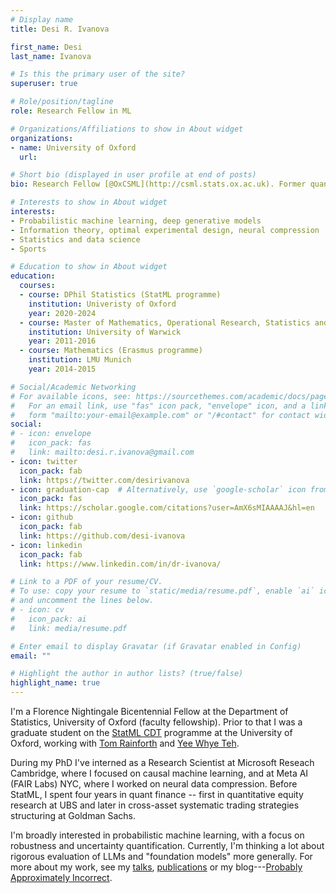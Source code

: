 ```yaml
---
# Display name
title: Desi R. Ivanova

first_name: Desi
last_name: Ivanova

# Is this the primary user of the site?
superuser: true

# Role/position/tagline
role: Research Fellow in ML

# Organizations/Affiliations to show in About widget
organizations:
- name: University of Oxford
  url:

# Short bio (displayed in user profile at end of posts)
bio: Research Fellow [@OxCSML](http://csml.stats.ox.ac.uk). Former quant, former former gymnast.

# Interests to show in About widget
interests:
- Probabilistic machine learning, deep generative models
- Information theory, optimal experimental design, neural compression
- Statistics and data science
- Sports

# Education to show in About widget
education:
  courses:
  - course: DPhil Statistics (StatML programme)
    institution: Univeristy of Oxford
    year: 2020-2024
  - course: Master of Mathematics, Operational Research, Statistics and Economics (MMORSE)
    institution: University of Warwick
    year: 2011-2016
  - course: Mathematics (Erasmus programme)
    institution: LMU Munich
    year: 2014-2015

# Social/Academic Networking
# For available icons, see: https://sourcethemes.com/academic/docs/page-builder/#icons
#   For an email link, use "fas" icon pack, "envelope" icon, and a link in the
#   form "mailto:your-email@example.com" or "/#contact" for contact widget.
social:
# - icon: envelope
#   icon_pack: fas
#   link: mailto:desi.r.ivanova@gmail.com
- icon: twitter
  icon_pack: fab
  link: https://twitter.com/desirivanova
- icon: graduation-cap  # Alternatively, use `google-scholar` icon from `ai` icon pack
  icon_pack: fas
  link: https://scholar.google.com/citations?user=AmX6sMIAAAAJ&hl=en
- icon: github
  icon_pack: fab
  link: https://github.com/desi-ivanova
- icon: linkedin
  icon_pack: fab
  link: https://www.linkedin.com/in/dr-ivanova/

# Link to a PDF of your resume/CV.
# To use: copy your resume to `static/media/resume.pdf`, enable `ai` icons in `params.toml`,
# and uncomment the lines below.
# - icon: cv
#   icon_pack: ai
#   link: media/resume.pdf

# Enter email to display Gravatar (if Gravatar enabled in Config)
email: ""

# Highlight the author in author lists? (true/false)
highlight_name: true
---
```


I'm a Florence Nightingale Bicentennial Fellow at the Department of Statistics, University of Oxford (faculty fellowship).
Prior to that I was a graduate student on the [StatML CDT](https://statml.io/) programme at the University of Oxford, working with [Tom Rainforth](https://www.robots.ox.ac.uk/~twgr) and [Yee Whye Teh](https://www.stats.ox.ac.uk/~teh).
<!-- During my PhD I did two research internships: one at Microsoft Reseach Cambridge, where I focused on causal machine learning and one at Meta AI (FAIR Labs) NYC, where I worked on neural data compression.
I am expected to complete my PhD in early 2025. -->
<!-- In April 2024 I will be starting as a Florence Nightingale Bicentenary Fellow at the department of Statistics, University of Oxford. -->
During my PhD I've interned as a Research Scientist at Microsoft Reseach Cambridge, where I focused on causal machine learning, and at Meta AI (FAIR Labs) NYC, where I worked on neural data compression.
Before StatML, I spent four years in quant finance -- first in quantitative equity research at UBS and later in cross-asset systematic trading strategies structuring at Goldman Sachs.

<!-- I'm passionate about the **rigorous** use of statistics and machine learning in **applied settings**, specifically when obtaining more data is difficult and/or impossible. In such cases I firmly believe it is crucial to 1) incorporate domain knowledge when training data-driven models; 2) thoroughly evaluate these models against suitable baselines; and 3) properly interpret the results of statistical analyses. -->

I'm broadly interested in probabilistic machine learning, with a focus on robustness and uncertainty quantification.
Currently, I'm thinking a lot about rigorous evaluation of LLMs and "foundation models" more generally.
For more about my work, see my [talks](event), [publications](publication) or my blog---[Probably Approximately Incorrect](https://probapproxincorrect.substack.com).

<!-- **Mentorship:** Many women in machine learning (and technical fields in general) face unique challenges, and the scarcity of female mentors and role models makes it worse. Whether you're transitioning from industry, considering graduate studies, or navigating an academic career in ML, connecting with someone who has walked a similar path can be super valuable. If you are a woman and are interested in scheduling an informal mentoring chat (online) [please get in touch via this form](https://forms.gle/LHFRe7u7fYdwftzC7). -->
